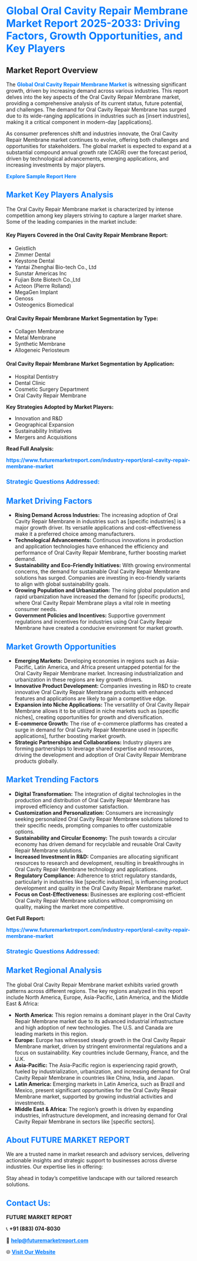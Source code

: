<h1 style="color: #007BFF;">Global Oral Cavity Repair Membrane Market Report 2025-2033: Driving Factors, Growth Opportunities, and Key Players</h1>

<section id="overview">
<h2>Market Report Overview</h2>
<p>The <a href="https://www.futuremarketreport.com/industry-report/oral-cavity-repair-membrane-market" style="color: #007BFF; text-decoration: none;"><strong>Global Oral Cavity Repair Membrane Market</strong></a> is witnessing significant growth, driven by increasing demand across various industries. This report delves into the key aspects of the Oral Cavity Repair Membrane market, providing a comprehensive analysis of its current status, future potential, and challenges. The demand for Oral Cavity Repair Membrane has surged due to its wide-ranging applications in industries such as [insert industries], making it a critical component in modern-day [applications].</p>
<p>As consumer preferences shift and industries innovate, the Oral Cavity Repair Membrane market continues to evolve, offering both challenges and opportunities for stakeholders. The global market is expected to expand at a substantial compound annual growth rate (CAGR) over the forecast period, driven by technological advancements, emerging applications, and increasing investments by major players.</p>
</section>

<section id="overview">
<p><a href="https://www.futuremarketreport.com/request-sample/reportId=123053" style="color: #007BFF; text-decoration: none;"><strong>Explore Sample Report Here</strong></a></p>
</section>

<section id="key-players">
<h2 style="color: #007BFF;">Market Key Players Analysis</h2>
<p>The Oral Cavity Repair Membrane market is characterized by intense competition among key players striving to capture a larger market share. Some of the leading companies in the market include:</p>
<h4>Key Players Covered in the Oral Cavity Repair Membrane Report:</h4>
<ul><li>Geistlich</li><li>Zimmer Dental</li><li>Keystone Dental</li><li>Yantai Zhenghai Bio-tech Co., Ltd</li><li>Sunstar Americas Inc</li><li>Fujian Bote Biotech Co.,Ltd</li><li>Acteon (Pierre Rolland)</li><li>MegaGen Implant</li><li>Genoss</li><li>Osteogenics Biomedical</li></ul>
<h4>Oral Cavity Repair Membrane Market Segmentation by Type:</h4>
<ul><li>Collagen Membrane</li><li>Metal Membrane</li><li>Synthetic Membrane</li><li>Allogeneic Periosteum</li></ul>

<h4>Oral Cavity Repair Membrane Market Segmentation by Application:</h4>
<ul><li>Hospital Dentistry</li><li>Dental Clinic</li><li>Cosmetic Surgery Department</li><li>Oral Cavity Repair Membrane</li></ul>
<p><strong>Key Strategies Adopted by Market Players:</strong></p>
<ul>
<li>Innovation and R&D</li>
<li>Geographical Expansion</li>
<li>Sustainability Initiatives</li>
<li>Mergers and Acquisitions</li>
</ul>
</section>

<section>
<p><strong>Read Full Analysis: </strong></p><a href="https://www.futuremarketreport.com/industry-report/oral-cavity-repair-membrane-market" style="color: #007BFF; text-decoration: none;"><strong>https://www.futuremarketreport.com/industry-report/oral-cavity-repair-membrane-market</strong></a>
<h3 style="color: #007BFF;">Strategic Questions Addressed:</h3>
</section>

<section id="driving-factors">
<h2 style="color: #007BFF;">Market Driving Factors</h2>
<ul>
<li><strong>Rising Demand Across Industries:</strong> The increasing adoption of Oral Cavity Repair Membrane in industries such as [specific industries] is a major growth driver. Its versatile applications and cost-effectiveness make it a preferred choice among manufacturers.</li>
<li><strong>Technological Advancements:</strong> Continuous innovations in production and application technologies have enhanced the efficiency and performance of Oral Cavity Repair Membrane, further boosting market demand.</li>
<li><strong>Sustainability and Eco-Friendly Initiatives:</strong> With growing environmental concerns, the demand for sustainable Oral Cavity Repair Membrane solutions has surged. Companies are investing in eco-friendly variants to align with global sustainability goals.</li>
<li><strong>Growing Population and Urbanization:</strong> The rising global population and rapid urbanization have increased the demand for [specific products], where Oral Cavity Repair Membrane plays a vital role in meeting consumer needs.</li>
<li><strong>Government Policies and Incentives:</strong> Supportive government regulations and incentives for industries using Oral Cavity Repair Membrane have created a conducive environment for market growth.</li>
</ul>
</section>

<section id="growth-opportunities">
<h2 style="color: #007BFF;">Market Growth Opportunities</h2>
<ul>
<li><strong>Emerging Markets:</strong> Developing economies in regions such as Asia-Pacific, Latin America, and Africa present untapped potential for the Oral Cavity Repair Membrane market. Increasing industrialization and urbanization in these regions are key growth drivers.</li>
<li><strong>Innovative Product Development:</strong> Companies investing in R&D to create innovative Oral Cavity Repair Membrane products with enhanced features and applications are likely to gain a competitive edge.</li>
<li><strong>Expansion into Niche Applications:</strong> The versatility of Oral Cavity Repair Membrane allows it to be utilized in niche markets such as [specific niches], creating opportunities for growth and diversification.</li>
<li><strong>E-commerce Growth:</strong> The rise of e-commerce platforms has created a surge in demand for Oral Cavity Repair Membrane used in [specific applications], further boosting market growth.</li>
<li><strong>Strategic Partnerships and Collaborations:</strong> Industry players are forming partnerships to leverage shared expertise and resources, driving the development and adoption of Oral Cavity Repair Membrane products globally.</li>
</ul>
</section>

<section id="trending-factors">
<h2 style="color: #007BFF;">Market Trending Factors</h2>
<ul>
<li><strong>Digital Transformation:</strong> The integration of digital technologies in the production and distribution of Oral Cavity Repair Membrane has improved efficiency and customer satisfaction.</li>
<li><strong>Customization and Personalization:</strong> Consumers are increasingly seeking personalized Oral Cavity Repair Membrane solutions tailored to their specific needs, prompting companies to offer customizable options.</li>
<li><strong>Sustainability and Circular Economy:</strong> The push towards a circular economy has driven demand for recyclable and reusable Oral Cavity Repair Membrane solutions.</li>
<li><strong>Increased Investment in R&D:</strong> Companies are allocating significant resources to research and development, resulting in breakthroughs in Oral Cavity Repair Membrane technology and applications.</li>
<li><strong>Regulatory Compliance:</strong> Adherence to strict regulatory standards, particularly in industries like [specific industries], is influencing product development and quality in the Oral Cavity Repair Membrane market.</li>
<li><strong>Focus on Cost-Effectiveness:</strong> Businesses are exploring cost-efficient Oral Cavity Repair Membrane solutions without compromising on quality, making the market more competitive.</li>
</ul>
</section>

<section>
<p><strong>Get Full Report: </strong></p><a href="https://www.futuremarketreport.com/industry-report/oral-cavity-repair-membrane-market" style="color: #007BFF; text-decoration: none;"><strong>https://www.futuremarketreport.com/industry-report/oral-cavity-repair-membrane-market</strong></a>
<h3 style="color: #007BFF;">Strategic Questions Addressed:</h3>
</section>


<section id="regional-analysis">
<h2 style="color: #007BFF;">Market Regional Analysis</h2>
<p>The global Oral Cavity Repair Membrane market exhibits varied growth patterns across different regions. The key regions analyzed in this report include North America, Europe, Asia-Pacific, Latin America, and the Middle East & Africa:</p>
<ul>
<li><strong>North America:</strong> This region remains a dominant player in the Oral Cavity Repair Membrane market due to its advanced industrial infrastructure and high adoption of new technologies. The U.S. and Canada are leading markets in this region.</li>
<li><strong>Europe:</strong> Europe has witnessed steady growth in the Oral Cavity Repair Membrane market, driven by stringent environmental regulations and a focus on sustainability. Key countries include Germany, France, and the U.K.</li>
<li><strong>Asia-Pacific:</strong> The Asia-Pacific region is experiencing rapid growth, fueled by industrialization, urbanization, and increasing demand for Oral Cavity Repair Membrane in countries like China, India, and Japan.</li>
<li><strong>Latin America:</strong> Emerging markets in Latin America, such as Brazil and Mexico, present significant opportunities for the Oral Cavity Repair Membrane market, supported by growing industrial activities and investments.</li>
<li><strong>Middle East & Africa:</strong> The region’s growth is driven by expanding industries, infrastructure development, and increasing demand for Oral Cavity Repair Membrane in sectors like [specific sectors].</li>
</ul>
</section>

<footer>
<h2 style="color: #007BFF;">About FUTURE MARKET REPORT</h2>
<p>We are a trusted name in market research and advisory services, delivering actionable insights and strategic support to businesses across diverse industries. Our expertise lies in offering:</p>

<p>Stay ahead in today’s competitive landscape with our tailored research solutions.</p>

<h2 style="color: #007BFF;">Contact Us:</h2>
<p><strong>FUTURE MARKET REPORT</strong></p>
<p>📞 <strong>+91 (883) 074-8030</strong></p>
<p>📧 <strong><a href="mailto:help@futuremarketreport.com" style="color: #007BFF;">help@futuremarketreport.com</a></strong></p>
<p>🌐 <strong><a href="https://www.futuremarketreport.com/" style="color: #007BFF;">Visit Our Website</a></strong></p>
</footer>